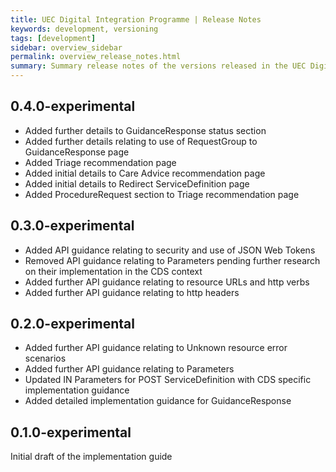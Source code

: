 ```yaml
---
title: UEC Digital Integration Programme | Release Notes
keywords: development, versioning
tags: [development]
sidebar: overview_sidebar
permalink: overview_release_notes.html
summary: Summary release notes of the versions released in the UEC Digital Integration Programme Implementation Guide
---
```

## 0.4.0-experimental ##
*  Added further details to GuidanceResponse status section
*  Added further details relating to use of RequestGroup to GuidanceResponse page  
*  Added Triage recommendation page
*  Added initial details to Care Advice recommendation page 
*  Added initial details to Redirect ServiceDefinition page  
*  Added ProcedureRequest section to Triage recommendation page  

## 0.3.0-experimental ##
*  Added API guidance relating to security and use of JSON Web Tokens  
*  Removed API guidance relating to Parameters pending further research on their implementation in the CDS context
*  Added further API guidance relating to resource URLs and http verbs
*  Added further API guidance relating to http headers

## 0.2.0-experimental ##

*  Added further API guidance relating to Unknown resource error scenarios  
*  Added further API guidance relating to Parameters
*  Updated IN Parameters for POST ServiceDefinition with CDS specific implementation guidance 
*  Added detailed implementation guidance for GuidanceResponse

## 0.1.0-experimental ##

Initial draft of the implementation guide